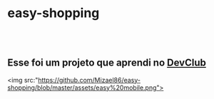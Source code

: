 <h1>easy-shopping</h1>
<br>
<br>
<h2> Esse foi um projeto que aprendi no <a href="https://rodolfomori.com.br/devclub">DevClub</a></h2>

<img src:"https://github.com/Mizael86/easy-shopping/blob/master/assets/easy%20mobile.png">
